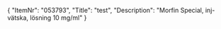 {
  "ItemNr": "053793",
  "Title": "test",
  "Description": "Morfin Special, inj-vätska, lösning 10 mg/ml"
}